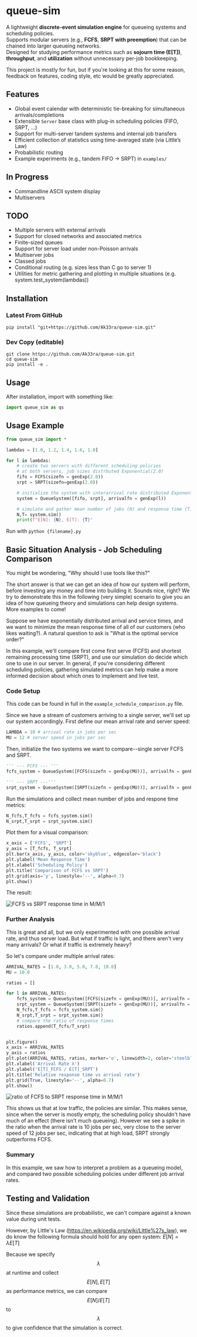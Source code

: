 # queue-sim

A lightweight **discrete-event simulation engine** for queueing systems and scheduling policies.  
Supports modular servers (e.g., **FCFS**, **SRPT with preemption**) that can be chained into larger queueing networks.  
Designed for studying performance metrics such as **sojourn time (E[T])**, **throughput**, and **utilization** without unnecessary per-job bookkeeping.

This project is mostly for fun, but if you're looking at this for some reason, feedback on features, coding style, etc would be greatly appreciated.

## Features
- Global event calendar with deterministic tie-breaking for simultaneous arrivals/completions  
- Extensible `Server` base class with plug-in scheduling policies (FIFO, SRPT, …)  
- Support for multi-server tandem systems and internal job transfers  
- Efficient collection of statistics using time-averaged state (via Little’s Law)
- Probabilistic routing
- Example experiments (e.g., tandem FIFO → SRPT) in `examples/`

## In Progress
- Commandline ASCII system display
- Multiservers

## TODO
- Multiple servers with external arrivals
- Support for closed networks and associated metrics
- Finite-sized queues
- Support for server load under non-Poisson arrivals
- Multiserver jobs
- Classed jobs
- Conditional routing (e.g. sizes less than C go to server 1)
- Utilities for metric gathering and plotting in multiple situations (e.g. system.test_system(lambdas))

## Installation
### Latest From GitHub
`pip install "git+https://github.com/Ak33ra/queue-sim.git"`

### Dev Copy (editable)
```
git clone https://github.com/Ak33ra/queue-sim.git
cd queue-sim
pip install -e .
```

## Usage
After installation, import with something like:
```python
import queue_sim as qs
```

## Usage Example
```python
from queue_sim import *

lambdas = [1.0, 1.2, 1.4, 1.6, 1.8]

for l in lambdas:
    # create two servers with different scheduling policies
    # at both servers, job sizes distrbuted Exponential(2.0)
    fifo = FCFS(sizefn = genExp(2.0))
    srpt = SRPT(sizefn=genExp(2.0))

    # initialize the system with interarrival rate distributed Exponential(l)
    system = QueueSystem([fifo, srpt], arrivalfn = genExp(l))

    # simulate and gather mean number of jobs (N) and response time (T)
    N,T= system.sim()
    print(f"E[N]: {N}, E[T]: {T}"
```
Run with `python {filename}.py`

## Basic Situation Analysis - Job Scheduling Comparison
You might be wondering, "Why should I use tools like this?"

The short answer is that we can get an idea of how our system will perform, before investing any money and time into building it. Sounds nice, right? We try to demonstrate this in the following (very simple) scenario to give you an idea of how queueing theory and simulations can help design systems. More examples to come!

Suppose we have exponentially distributed arrival and service times, and we want to
minimize the mean response time of all of our customers (who likes waiting?). A natural question to ask is
"What is the optimal service order?"

In this example, we'll compare first come first serve (FCFS) and shortest remaining processing time (SRPT),
and use our simulation do decide which one to use in our server. In general, if you're considering different scheduling policies, gathering simulated metrics can help make a more informed decision about which ones to implement and live test.

### Code Setup
This code can be found in full in the `example_schedule_comparison.py` file.

Since we have a stream of customers arriving to a single server, we'll set up our system accordingly. First define our mean arrival rate and server speed:
```python
LAMBDA = 10 # arrival rate in jobs per sec
MU = 12 # server speed in jobs per sec
```

Then, initialize the two systems we want to compare--single server FCFS and SRPT.
```python
''' --- FCFS --- '''
fcfs_system = QueueSystem([FCFS(sizefn = genExp(MU))], arrivalfn = genExp(LAMBDA))

''' --- SRPT ---'''
srpt_system = QueueSystem([SRPT(sizefn = genExp(MU))], arrivalfn = genExp(LAMBDA))
```

Run the simulations and collect mean number of jobs and respone time metrics:
```python
N_fcfs,T_fcfs = fcfs_system.sim()
N_srpt,T_srpt = srpt_system.sim()
```

Plot them for a visual comparison:
```python
x_axis = ['FCFS', 'SRPT']
y_axis = [T_fcfs, T_srpt]
plt.bar(x_axis, y_axis, color='skyblue', edgecolor='black')
plt.ylabel('Mean Response Time')
plt.xlabel('Scheduling Policy')
plt.title('Comparison of FCFS vs SRPT')
plt.grid(axis='y', linestyle='--', alpha=0.7)
plt.show()
```

The result:

![FCFS vs SRPT response time in M/M/1](images/FCFSvsSRPT_MM1.png)

### Further Analysis
This is great and all, but we only experimented with one possible arrival rate, and thus server load. But what if traffic is light, and there aren't very many arrivals? Or what if traffic is extremely heavy?

So let's compare under multiple arrival rates:
```python
ARRIVAL_RATES = [1.0, 3.0, 5.0, 7.0, 10.0]
MU = 10.0

ratios = []

for l in ARRIVAL_RATES:
    fcfs_system = QueueSystem([FCFS(sizefn = genExp(MU))], arrivalfn = genExp(l))
    srpt_system = QueueSystem([SRPT(sizefn = genExp(MU))], arrivalfn = genExp(l))
    N_fcfs,T_fcfs = fcfs_system.sim()
    N_srpt,T_srpt = srpt_system.sim()
    # compare the ratio of response times
    ratios.append(T_fcfs/T_srpt)


plt.figure()
x_axis = ARRIVAL_RATES
y_axis = ratios
plt.plot(ARRIVAL_RATES, ratios, marker='o', linewidth=2, color='steelblue')
plt.xlabel('Arrival Rate λ')
plt.ylabel('E[T]_FCFS / E[T]_SRPT')
plt.title('Relative response time vs arrival rate')
plt.grid(True, linestyle='--', alpha=0.7)
plt.show()
```
![ratio of FCFS to SRPT response time in M/M/1](images/FCFSvsSRPTratio.png)

This shows us that at low traffic, the policies are similar. This makes sense, since when the server is mostly empty, the scheduling policy shouldn't have much of an effect (there isn't much queueing). However we see a spike in the ratio when the arrival rate is 10 jobs per sec, very close to the server speed of 12 jobs per sec, indicating that at high load, SRPT strongly outperforms FCFS.

### Summary

In this example, we saw how to interpret a problem as a queueing model, and compared two possible scheduling policies under different job arrival rates. 

## Testing and Validation

Since these simulations are probabilistic, we can't compare against a known value during unit tests. 

However, by Little's Law (https://en.wikipedia.org/wiki/Little%27s_law), we do know the following formula should hold for any open system: $E[N] = \lambda E[T]$

Because we specify $$\lambda$$ at runtime and collect $$E[N],E[T]$$ as performance metrics, we can compare $$E[N]/E[T]$$ to $$\lambda$$ to give confidence that the simulation is correct.
